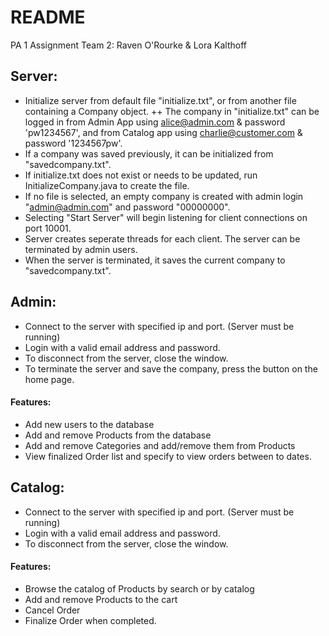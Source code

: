 # README
PA 1 Assignment
Team 2: Raven O'Rourke & Lora Kalthoff

## Server:
+ Initialize server from default file "initialize.txt", or from another file containing a Company object.
++ The company in "initialize.txt" can be logged in from Admin App using alice@admin.com & password 'pw1234567', and from Catalog app using charlie@customer.com & password '1234567pw'.
+ If a company was saved previously, it can be initialized from "savedcompany.txt".
+ If initialize.txt does not exist or needs to be updated, run InitializeCompany.java to create the file.
+ If no file is selected, an empty company is created with admin login "admin@admin.com" and password "00000000".
+ Selecting "Start Server" will begin listening for client connections on port 10001.
+ Server creates seperate threads for each client. The server can be terminated by admin users.
+ When the server is terminated, it saves the current company to "savedcompany.txt".

## Admin:
+ Connect to the server with specified ip and port. (Server must be running)
+ Login with a valid email address and password.
+ To disconnect from the server, close the window.
+ To terminate the server and save the company, press the button on the home page.
#### Features:
+ Add new users to the database
+ Add and remove Products from the database
+ Add and remove Categories and add/remove them from Products
+ View finalized Order list and specify to view orders between to dates.

## Catalog:
+ Connect to the server with specified ip and port. (Server must be running)
+ Login with a valid email address and password.
+ To disconnect from the server, close the window.
#### Features:
+ Browse the catalog of Products by search or by catalog
+ Add and remove Products to the cart
+ Cancel Order
+ Finalize Order when completed.
